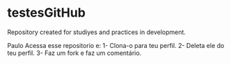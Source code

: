 # testesGitHub
Repository created for studiyes and practices in development.

Paulo Acessa esse repositorio e:
1- Clona-o para teu perfil.
2- Deleta ele do teu perfil.
3- Faz um fork e faz um comentário.

